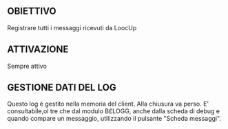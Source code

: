 ## OBIETTIVO

Registrare tutti i messaggi ricevuti da LoocUp

## ATTIVAZIONE

Sempre attivo

## GESTIONE DATI DEL LOG

Questo log è gestito nella memoria del client. Alla chiusura va perso.
E' consultabile,ol tre che dal modulo B£LOGG, anche dalla scheda di debug e quando compare un messaggio, utilizzando il pulsante "Scheda messaggi".




